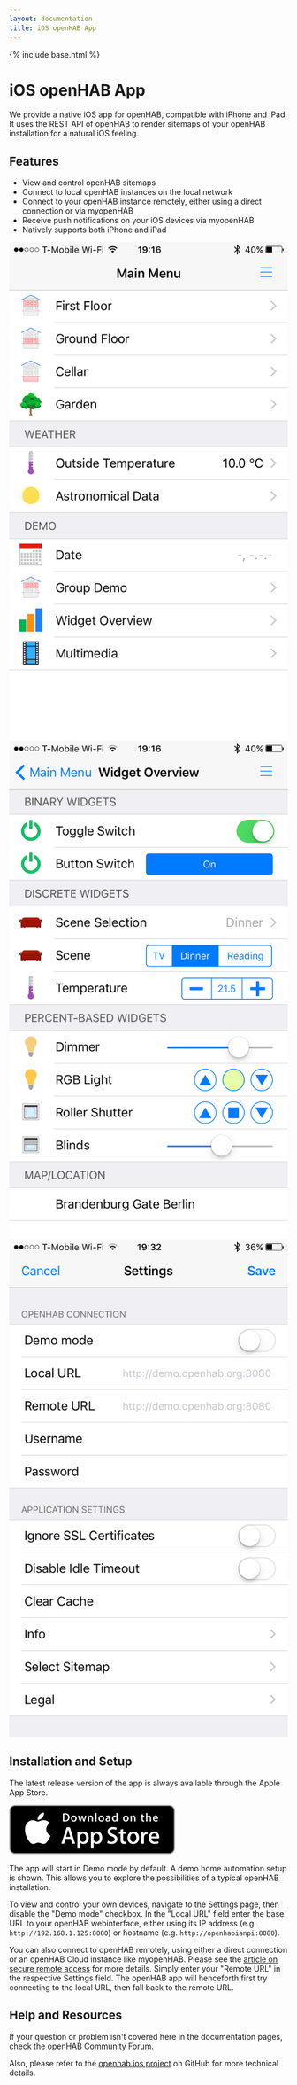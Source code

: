 ```yaml
---
layout: documentation
title: iOS openHAB App
---
```


{% include base.html %}

# iOS openHAB App

<!-- https://developer.apple.com/app-store/marketing/guidelines/de/#downloadOnAppstore -->

We provide a native iOS app for openHAB, compatible with iPhone and iPad.
It uses the REST API of openHAB to render sitemaps of your openHAB installation for a natural iOS feeling.

## Features

- View and control openHAB sitemaps
- Connect to local openHAB instances on the local network
- Connect to your openHAB instance remotely, either using a direct connection or via myopenHAB
- Receive push notifications on your iOS devices via myopenHAB
- Natively supports both iPhone and iPad

<div class="row">
  <div class="col s12 m4"><img src="images/ios01.png" alt="Demo Main Menu"></div>
  <div class="col s12 m4"><img src="images/ios02.png" alt="Demo Widget Overview"></div>
  <div class="col s12 m4"><img src="images/ios03.png" alt="Settings"></div>
</div>

## Installation and Setup

The latest release version of the app is always available through the Apple App Store.

[![Download openHAB app on the App Store](images/download-on-the-app-store.png)](https://itunes.apple.com/us/app/openhab/id492054521)

The app will start in Demo mode by default.
A demo home automation setup is shown.
This allows you to explore the possibilities of a typical openHAB installation.

To view and control your own devices, navigate to the Settings page, then disable the "Demo mode" checkbox.
In the "Local URL" field enter the base URL to your openHAB webinterface, either using its IP address (e.g. `http://192.168.1.125:8080`) or hostname (e.g. `http://openhabianpi:8080`).

You can also connect to openHAB remotely, using either a direct connection or an openHAB Cloud instance like myopenHAB.
Please see the [article on secure remote access](http://docs.openhab.org/installation/security.html) for more details.
Simply enter your "Remote URL" in the respective Settings field.
The openHAB app will henceforth first try connecting to the local URL, then fall back to the remote URL.

## Help and Resources

If your question or problem isn't covered here in the documentation pages, check the [openHAB Community Forum](https://community.openhab.org). 

Also, please refer to the [openhab.ios project](https://github.com/openhab/openhab.ios) on GitHub for more technical details.
